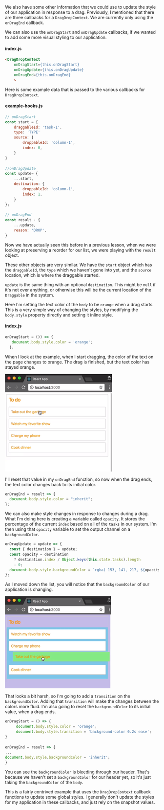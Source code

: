 We also have some other information that we could use to update the style of our application in response to a drag. Previously, I mentioned that there are three callbacks for a `DragDropContext`. We are currently only using the `onDragEnd` callback.

We can also use the `onDragStart` and `onDragUpdate` callbacks, if we wanted to add some more visual styling to our application.

#### index.js
```html
<DragDropContext
    onDragStart={this.onDragStart}
    onDragUpdate={this.onDragUpdate}
    onDragEnd={this.onDragEnd}
    >
```

Here is some example data that is passed to the various callbacks for `DragDropContext`.

#### example-hooks.js
```javascript
// onDragStart
const start = {
    draggableId: 'task-1',
    type: 'TYPE'
    source: {
        droppableId: 'column-1',
        index: 0,
    }
}

//onDragUpdate
const update= {
    ...start,
    destination: {
        droppableId: 'column-1',
        index: 1,
    }
};

// onDragEnd
const result - {
    ...update,
    reason: 'DROP',
}
```

Now we have actually seen this before in a previous lesson, when we were looking at preserving a reorder for our list, we were playing with the `result` object.

These other objects are very similar. We have the `start` object which has the `draggableId`, the `type` which we haven't gone into yet, and the `source` location, which is where the draggable started.

`update` is the same thing with an optional `destination`. This might be `null` if it's not over anything, or otherwise this will be the current location of the `Draggable` in the system.

Here I'm setting the text color of the `body` to be `orange` when a drag starts. This is a very simple way of changing the styles, by modifying the `body.style` property directly and setting it inline style.

#### index.js
```javascript
onDragStart = ()) => {
   document.body.style.color = 'orange';
  };
```

When I look at the example, when I start dragging, the color of the text on the page changes to orange. The drag is finished, but the text color has stayed orange.

![Orange Text](../images/react-customise-the-appearance-of-an-app-using-react-beautiful-dnd-ondragstart-and-ondragend-orange-text.png)

I'll reset that value in my `onDragEnd` function, so now when the drag ends, the text color changes back to its initial color.

```javascript
onDragEnd = result => {
  document.body.style.color = "inherit";
};
```

We can also make style changes in response to changes during a drag. What I'm doing here is creating a variable called `opacity`. It stores the percentage of the current `index` based on all of the `tasks` in our system. I'm then using that `opacity` variable to set the output channel on a `backgroundColor`.

```javascript
onDragUpdate = update => {
  const { destination } = update;
  const opacity = destination
    ? destination.index / Object.keys(this.state.tasks).length
    : 0;
  document.body.style.backgroundColor = `rgba( 153, 141, 217, ${opacity})`;
};
```

As I moved down the list, you will notice that the `backgroundColor` of our application is changing.

![Background Color](../images/react-customise-the-appearance-of-an-app-using-react-beautiful-dnd-ondragstart-and-ondragend-background.png)

That looks a bit harsh, so I'm going to add a `transition` on the `backgroundColor`. Adding that `transition` will make the changes between the colors more fluid. I'm also going to reset the `backgroundColor` to its initial value, when a drag ends.

```javascript
onDragStart = () => {
     document.body.style.color = 'orange';
     document.body.style.transition = 'background-color 0.2s ease';
}

onDragEnd = result => {
...
document.body.style.backgroundColor = 'inherit';
}
```

You can see the `backgroundColor` is bleeding through our header. That's because we haven't set a `backgroundColor` for our header yet, so it's just taking the `backgroundColor` of the `body`.

This is a fairly contrived example that uses the `DragDropContext` callback functions to update some global styles. I generally don't update the styles for my application in these callbacks, and just rely on the snapshot values.
